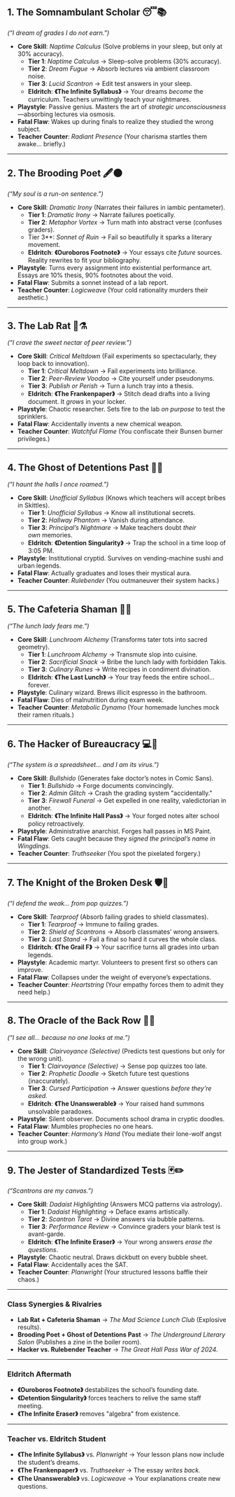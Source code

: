 ## **1. The Somnambulant Scholar** 😴📚
_(“I dream of grades I do not earn.”)_
- **Core Skill**: _Naptime Calculus_ (Solve problems in your sleep, but only at 30% accuracy).
	- **Tier 1**: _Naptime Calculus_ → Sleep-solve problems (30% accuracy).  
	- **Tier 2**: _Dream Fugue_ → Absorb lectures via ambient classroom noise.  
	- **Tier 3**: _Lucid Scantron_ → Edit test answers in your sleep.  
	- **Eldritch**: **《The Infinite Syllabus》** → Your dreams _become_ the curriculum. Teachers unwittingly teach your nightmares.
- **Playstyle**: Passive genius. Masters the art of _strategic unconsciousness_—absorbing lectures via osmosis.
- **Fatal Flaw**: Wakes up during finals to realize they studied the wrong subject.
- **Teacher Counter**: _Radiant Presence_ (Your charisma startles them awake… briefly.)

---
## **2. The Brooding Poet** 🖋️🌑
_(“My soul is a run-on sentence.”)_
- **Core Skill**: _Dramatic Irony_ (Narrates their failures in iambic pentameter).
	- **Tier 1**: _Dramatic Irony_ → Narrate failures poetically.  
	- **Tier 2**: _Metaphor Vortex_ → Turn math into abstract verse (confuses graders).  
	- Tier 3**: _Sonnet of Ruin_ → Fail so beautifully it sparks a literary movement.  
	- **Eldritch**: **《Ouroboros Footnote》** → Your essays cite _future_ sources. Reality rewrites to fit your bibliography.
- **Playstyle**: Turns every assignment into existential performance art. Essays are 10% thesis, 90% footnotes about the void.
- **Fatal Flaw**: Submits a sonnet instead of a lab report.
- **Teacher Counter**: _Logicweave_ (Your cold rationality murders their aesthetic.)    

---
## **3. The Lab Rat** 🐀⚗️
_(“I crave the sweet nectar of peer review.”)_
- **Core Skill**: _Critical Meltdown_ (Fail experiments so spectacularly, they loop back to innovation).
	- **Tier 1**: _Critical Meltdown_ → Fail experiments into brilliance.  
	- **Tier 2**: _Peer-Review Voodoo_ → Cite yourself under pseudonyms.  
	- **Tier 3**: _Publish or Perish_ → Turn a lunch tray into a thesis.
	- **Eldritch**: **《The Frankenpaper》** → Stitch dead drafts into a living document. It _grows_ in your locker.
- **Playstyle**: Chaotic researcher. Sets fire to the lab _on purpose_ to test the sprinklers.
- **Fatal Flaw**: Accidentally invents a new chemical weapon.
- **Teacher Counter**: _Watchful Flame_ (You confiscate their Bunsen burner privileges.)

---
## **4. The Ghost of Detentions Past** 👻🚬
_(“I haunt the halls I once roamed.”)_
- **Core Skill**: _Unofficial Syllabus_ (Knows which teachers will accept bribes in Skittles).
	- **Tier 1**: _Unofficial Syllabus_ → Know all institutional secrets. 
	- **Tier 2**: _Hallway Phantom_ → Vanish during attendance.  
	- **Tier 3**: _Principal’s Nightmare_ → Make teachers doubt _their own_ memories.  
	- **Eldritch**: **《Detention Singularity》** → Trap the school in a time loop of 3:05 PM.
- **Playstyle**: Institutional cryptid. Survives on vending-machine sushi and urban legends.
- **Fatal Flaw**: Actually graduates and loses their mystical aura.
- **Teacher Counter**: _Rulebender_ (You outmaneuver their system hacks.)    

---
## **5. The Cafeteria Shaman** 🥄🔮
_(“The lunch lady fears me.”)_
- **Core Skill**: _Lunchroom Alchemy_ (Transforms tater tots into sacred geometry).
	- **Tier 1**: _Lunchroom Alchemy_ → Transmute slop into cuisine.  
	- **Tier 2**: _Sacrificial Snack_ → Bribe the lunch lady with forbidden Takis.  
	- **Tier 3**: _Culinary Runes_ → Write recipes in condiment divination.  
	- **Eldritch**: **《The Last Lunch》** → Your tray feeds the entire school… forever.
- **Playstyle**: Culinary wizard. Brews illicit espresso in the bathroom.
- **Fatal Flaw**: Dies of malnutrition during exam week.
- **Teacher Counter**: _Metabolic Dynamo_ (Your homemade lunches mock their ramen rituals.)

---
## **6. The Hacker of Bureaucracy** 💻📜
_(“The system is a spreadsheet… and I am its virus.”)_
- **Core Skill**: _Bullshido_ (Generates fake doctor’s notes in Comic Sans).
	- **Tier 1**: _Bullshido_ → Forge documents convincingly.  
	- **Tier 2**: _Admin Glitch_ → Crash the grading system "accidentally."  
	- **Tier 3**: _Firewall Funeral_ → Get expelled in one reality, valedictorian in another.  
	- **Eldritch**: **《The Infinite Hall Pass》** → Your forged notes alter school policy retroactively.
- **Playstyle**: Administrative anarchist. Forges hall passes in MS Paint.
- **Fatal Flaw**: Gets caught because they _signed the principal’s name in Wingdings_.
- **Teacher Counter**: _Truthseeker_ (You spot the pixelated forgery.)

---
## **7. The Knight of the Broken Desk** 🛡️📏
_(“I defend the weak… from pop quizzes.”)_
- **Core Skill**: _Tearproof_ (Absorb failing grades to shield classmates).
	- **Tier 1**: _Tearproof_ → Immune to failing grades.  
	- **Tier 2**: _Shield of Scantrons_ → Absorb classmates’ wrong answers.  
	- **Tier 3**: _Last Stand_ → Fail a final so hard it curves the whole class.  
	- **Eldritch**: **《The Grail F》** → Your sacrifice turns all grades into urban legends.
- **Playstyle**: Academic martyr. Volunteers to present first so others can improve.
- **Fatal Flaw**: Collapses under the weight of everyone’s expectations.
- **Teacher Counter**: _Heartstring_ (Your empathy forces them to admit they need help.)    

---
## **8. The Oracle of the Back Row** 🔮📵
_(“I see all… because no one looks at me.”)_
- **Core Skill**: _Clairvoyance (Selective)_ (Predicts test questions but only for the wrong unit).
	- **Tier 1**: _Clairvoyance (Selective)_ → Sense pop quizzes too late.  
	- **Tier 2**: _Prophetic Doodle_ → Sketch future test questions (inaccurately).  
	- **Tier 3**: _Cursed Participation_ → Answer questions _before they’re asked_.  
	- **Eldritch**: **《The Unanswerable》** → Your raised hand summons unsolvable paradoxes.
- **Playstyle**: Silent observer. Documents school drama in cryptic doodles.
- **Fatal Flaw**: Mumbles prophecies no one hears.
- **Teacher Counter**: _Harmony’s Hand_ (You mediate their lone-wolf angst into group work.)

---
## **9. The Jester of Standardized Tests** 🃏✏️
_(“Scantrons are my canvas.”)_
- **Core Skill**: _Dadaist Highlighting_ (Answers MCQ patterns via astrology).
	- **Tier 1**: _Dadaist Highlighting_ → Deface exams artistically.  
	- **Tier 2**: _Scantron Tarot_ → Divine answers via bubble patterns.  
	- **Tier 3**: _Performance Review_ → Convince graders your blank test is avant-garde.  
	- **Eldritch**: **《The Infinite Eraser》** → Your wrong answers _erase the questions_.
- **Playstyle**: Chaotic neutral. Draws dickbutt on every bubble sheet.
- **Fatal Flaw**: Accidentally aces the SAT.
- **Teacher Counter**: _Planwright_ (Your structured lessons baffle their chaos.)

---
### **Class Synergies & Rivalries**

- **Lab Rat + Cafeteria Shaman** → _The Mad Science Lunch Club_ (Explosive results).
- **Brooding Poet + Ghost of Detentions Past** → _The Underground Literary Salon_ (Publishes a zine in the boiler room).
- **Hacker vs. Rulebender Teacher** → _The Great Hall Pass War of 2024_.
---
### **Eldritch Aftermath**

- **《Ouroboros Footnote》** destabilizes the school’s founding date.
- **《Detention Singularity》** forces teachers to relive the same staff meeting.
- **《The Infinite Eraser》** removes "algebra" from existence.

---
### **Teacher vs. Eldritch Student**

- **《The Infinite Syllabus》** vs. _Planwright_ → Your lesson plans now include the student’s dreams.
- **《The Frankenpaper》** vs. _Truthseeker_ → The essay _writes back_.
- **《The Unanswerable》** vs. _Logicweave_ → Your explanations create new questions.

